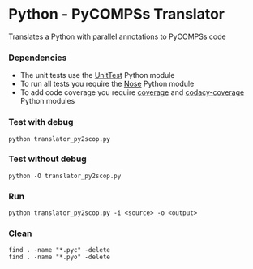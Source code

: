 Python - PyCOMPSs Translator
=============================

Translates a Python with parallel annotations to PyCOMPSs code


### Dependencies

- The unit tests use the [UnitTest][1] Python module
- To run all tests you require the [Nose][2] Python module
- To add code coverage you require [coverage][3] and [codacy-coverage][4] Python modules


### Test with debug

```
python translator_py2scop.py
```


### Test without debug

```
python -O translator_py2scop.py
```


### Run

```
python translator_py2scop.py -i <source> -o <output>
```


### Clean

```
find . -name "*.pyc" -delete
find . -name "*.pyo" -delete
```


[1]: https://docs.python.org/2/library/unittest.html
[2]: https://nose.readthedocs.io/en/latest/
[3]: https://coverage.readthedocs.io/en/coverage-4.4.2/
[4]: https://github.com/codacy/python-codacy-coverage

